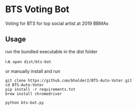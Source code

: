 # BTS Voting Bot
Voting for BTS for top social artist at 2019 BBMAs


## Usage

run the bundled executable in the dist folder

i.e. `open dist/bts-bot`

or manually install and run

```
git clone https://github.com/bhalder2/BTS-Auto-Voter.git
cd BTS-Auto-Voter
pip install -r requirements.txt
brew install chromedriver
```

`python bts-bot.py`
